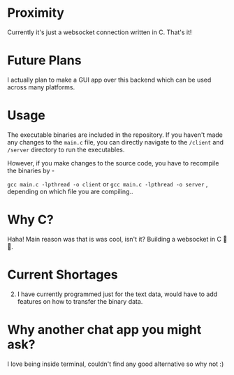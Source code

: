 # Proximity
Currently it's just a websocket connection written in C. That's it!

# Future Plans
I actually plan to make a GUI app over this backend which can be used across many platforms.

# Usage
The executable binaries are included in the repository. If you haven't made any changes to the `main.c` file, you can directly navigate to the `/client` and `/server` directory to run the executables.

However, if you make changes to the source code, you have to recompile the binaries by - 

`gcc main.c -lpthread -o client` or `gcc main.c -lpthread -o server` , depending on which file you are compiling..

# Why C?
Haha! Main reason was that is was cool, isn't it? Building a websocket in C 🤙🤓. 

# Current Shortages
2) I have currently programmed just for the text data, would have to add features on how to transfer the binary data.

# Why another chat app you might ask?
I love being inside terminal, couldn't find any good alternative so why not :)
